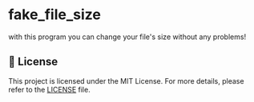 # fake_file_size
with this program you can change your file's size without any problems!




## :memo: License ##

This project is licensed under the MIT License. For more details, please refer to the [LICENSE](LICENSE.md) file.
